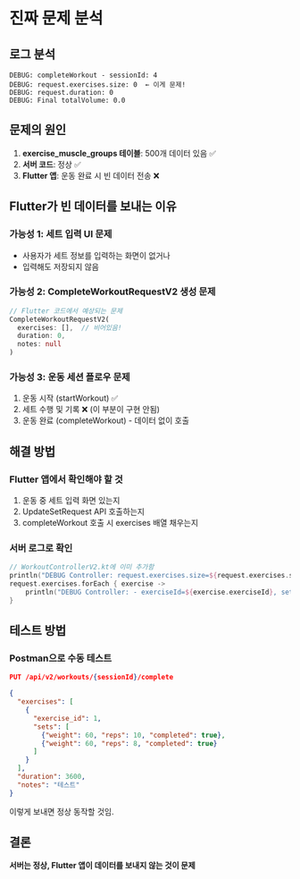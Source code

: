 # 진짜 문제 분석

## 로그 분석
```
DEBUG: completeWorkout - sessionId: 4
DEBUG: request.exercises.size: 0  ← 이게 문제!
DEBUG: request.duration: 0
DEBUG: Final totalVolume: 0.0
```

## 문제의 원인
1. **exercise_muscle_groups 테이블**: 500개 데이터 있음 ✅
2. **서버 코드**: 정상 ✅
3. **Flutter 앱**: 운동 완료 시 빈 데이터 전송 ❌

## Flutter가 빈 데이터를 보내는 이유

### 가능성 1: 세트 입력 UI 문제
- 사용자가 세트 정보를 입력하는 화면이 없거나
- 입력해도 저장되지 않음

### 가능성 2: CompleteWorkoutRequestV2 생성 문제
```dart
// Flutter 코드에서 예상되는 문제
CompleteWorkoutRequestV2(
  exercises: [],  // 비어있음!
  duration: 0,
  notes: null
)
```

### 가능성 3: 운동 세션 플로우 문제
1. 운동 시작 (startWorkout) ✅
2. 세트 수행 및 기록 ❌ (이 부분이 구현 안됨)
3. 운동 완료 (completeWorkout) - 데이터 없이 호출

## 해결 방법

### Flutter 앱에서 확인해야 할 것
1. 운동 중 세트 입력 화면 있는지
2. UpdateSetRequest API 호출하는지
3. completeWorkout 호출 시 exercises 배열 채우는지

### 서버 로그로 확인
```kotlin
// WorkoutControllerV2.kt에 이미 추가함
println("DEBUG Controller: request.exercises.size=${request.exercises.size}")
request.exercises.forEach { exercise ->
    println("DEBUG Controller: - exerciseId=${exercise.exerciseId}, sets=${exercise.sets.size}")
}
```

## 테스트 방법

### Postman으로 수동 테스트
```json
PUT /api/v2/workouts/{sessionId}/complete

{
  "exercises": [
    {
      "exercise_id": 1,
      "sets": [
        {"weight": 60, "reps": 10, "completed": true},
        {"weight": 60, "reps": 8, "completed": true}
      ]
    }
  ],
  "duration": 3600,
  "notes": "테스트"
}
```

이렇게 보내면 정상 동작할 것임.

## 결론
**서버는 정상, Flutter 앱이 데이터를 보내지 않는 것이 문제**
